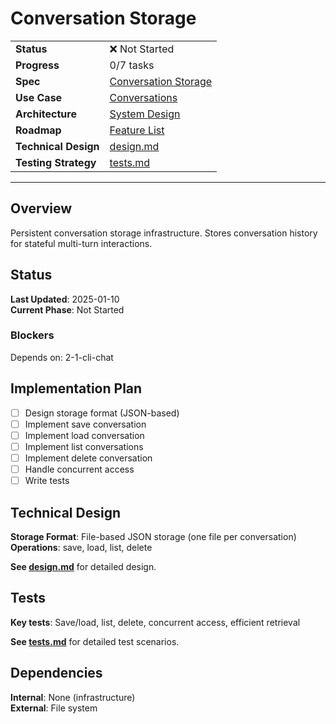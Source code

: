# Conversation Storage

| | |
|---|---|
| **Status** | ❌ Not Started |
| **Progress** | 0/7 tasks |
| **Spec** | [Conversation Storage](../../roadmap.md) |
| **Use Case** | [Conversations](../../../../products/anygpt/cases/conversations.md) |
| **Architecture** | [System Design](../../architecture.md) |
| **Roadmap** | [Feature List](../../roadmap.md) |
| **Technical Design** | [design.md](./design.md) |
| **Testing Strategy** | [tests.md](./tests.md) |

---

## Overview

Persistent conversation storage infrastructure. Stores conversation history for stateful multi-turn interactions.

## Status

**Last Updated**: 2025-01-10  
**Current Phase**: Not Started

### Blockers
Depends on: 2-1-cli-chat

## Implementation Plan

- [ ] Design storage format (JSON-based)
- [ ] Implement save conversation
- [ ] Implement load conversation
- [ ] Implement list conversations
- [ ] Implement delete conversation
- [ ] Handle concurrent access
- [ ] Write tests

## Technical Design

**Storage Format**: File-based JSON storage (one file per conversation)  
**Operations**: save, load, list, delete

**See [design.md](./design.md)** for detailed design.

## Tests

**Key tests**: Save/load, list, delete, concurrent access, efficient retrieval

**See [tests.md](./tests.md)** for detailed test scenarios.

## Dependencies

**Internal**: None (infrastructure)  
**External**: File system
